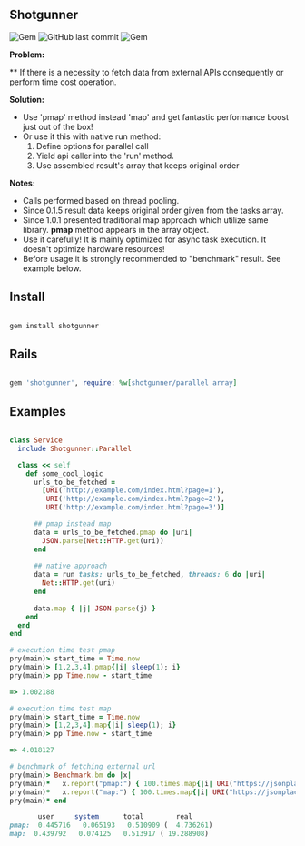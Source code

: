 ## Shotgunner

![Gem](https://img.shields.io/gem/dt/shotgunner.svg)
![GitHub last commit](https://img.shields.io/github/last-commit/nucleom42/shotgunner.svg)
![Gem](https://img.shields.io/gem/v/shotgunner.svg)

**Problem:**

** If there is a necessity to fetch data from external APIs consequently or perform time cost operation.

**Solution:**

* Use 'pmap' method instead 'map' and get fantastic performance boost just out of the box!
* Or use it this with native run method:
  1. Define options for parallel call
  2. Yield api caller into the 'run' method.
  3. Use assembled result's array that keeps original order

**Notes:**

* Calls performed based on thread pooling. 
* Since 0.1.5 result data keeps original order given from the tasks array.
* Since 1.0.1 presented traditional map approach which utilize same library.
**pmap** method appears in the array object.
* Use it carefully! It is mainly optimized for async task execution. It doesn't optimize hardware resources!
* Before usage it is strongly recommended to "benchmark" result. See example below.

## Install

```ruby

gem install shotgunner

```

## Rails

```ruby

gem 'shotgunner', require: %w[shotgunner/parallel array]

```

## Examples

```ruby

class Service
  include Shotgunner::Parallel

  class << self
    def some_cool_logic
      urls_to_be_fetched =
        [URI('http://example.com/index.html?page=1'),
         URI('http://example.com/index.html?page=2'),
         URI('http://example.com/index.html?page=3')]

      ## pmap instead map
      data = urls_to_be_fetched.pmap do |uri|
        JSON.parse(Net::HTTP.get(uri))
      end
      
      ## native approach
      data = run tasks: urls_to_be_fetched, threads: 6 do |uri|
        Net::HTTP.get(uri)
      end
      
      data.map { |j| JSON.parse(j) }
    end
  end
end

# execution time test pmap
pry(main)> start_time = Time.now
pry(main)> [1,2,3,4].pmap{|i| sleep(1); i}
pry(main)> pp Time.now - start_time

=> 1.002188

# execution time test map
pry(main)> start_time = Time.now
pry(main)> [1,2,3,4].map{|i| sleep(1); i}
pry(main)> pp Time.now - start_time

=> 4.018127

# benchmark of fetching external url
pry(main)> Benchmark.bm do |x|
pry(main)*   x.report("pmap:") { 100.times.map{|i| URI("https://jsonplaceholder.typicode.com/posts/#{i}")}.pmap{|uri| JSON.parse(Net::HTTP.get(uri)) } }
pry(main)*   x.report("map:") { 100.times.map{|i| URI("https://jsonplaceholder.typicode.com/posts/#{i}")}.map{|uri| JSON.parse(Net::HTTP.get(uri)) } }
pry(main)* end

       user     system      total        real
pmap:  0.445716   0.065193   0.510909 (  4.736261)
map:  0.439792   0.074125   0.513917 ( 19.288908)

```